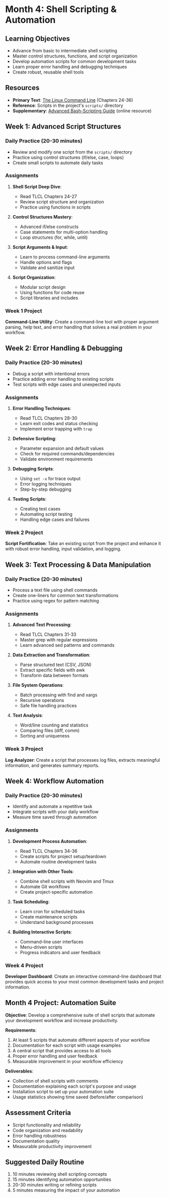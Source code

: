 # Month 4: Shell Scripting & Automation

## Learning Objectives
- Advance from basic to intermediate shell scripting
- Master control structures, functions, and script organization
- Develop automation scripts for common development tasks
- Learn proper error handling and debugging techniques
- Create robust, reusable shell tools

## Resources
- **Primary Text**: [The Linux Command Line](http://linuxcommand.org/tlcl.php) (Chapters 24-36)
- **Reference**: Scripts in the project's `scripts/` directory
- **Supplementary**: [Advanced Bash-Scripting Guide](https://tldp.org/LDP/abs/html/) (online resource)

## Week 1: Advanced Script Structures

### Daily Practice (20-30 minutes)
- Review and modify one script from the `scripts/` directory
- Practice using control structures (if/else, case, loops)
- Create small scripts to automate daily tasks

### Assignments
1. **Shell Script Deep Dive**:
   - Read TLCL Chapters 24-27
   - Review script structure and organization
   - Practice using functions in scripts
   
2. **Control Structures Mastery**:
   - Advanced if/else constructs
   - Case statements for multi-option handling
   - Loop structures (for, while, until)
   
3. **Script Arguments & Input**:
   - Learn to process command-line arguments
   - Handle options and flags
   - Validate and sanitize input
   
4. **Script Organization**:
   - Modular script design
   - Using functions for code reuse
   - Script libraries and includes

### Week 1 Project
**Command-Line Utility**: Create a command-line tool with proper argument parsing, help text, and error handling that solves a real problem in your workflow.

## Week 2: Error Handling & Debugging

### Daily Practice (20-30 minutes)
- Debug a script with intentional errors
- Practice adding error handling to existing scripts
- Test scripts with edge cases and unexpected inputs

### Assignments
1. **Error Handling Techniques**:
   - Read TLCL Chapters 28-30
   - Learn exit codes and status checking
   - Implement error trapping with `trap`
   
2. **Defensive Scripting**:
   - Parameter expansion and default values
   - Check for required commands/dependencies
   - Validate environment requirements
   
3. **Debugging Scripts**:
   - Using `set -x` for trace output
   - Error logging techniques
   - Step-by-step debugging
   
4. **Testing Scripts**:
   - Creating test cases
   - Automating script testing
   - Handling edge cases and failures

### Week 2 Project
**Script Fortification**: Take an existing script from the project and enhance it with robust error handling, input validation, and logging.

## Week 3: Text Processing & Data Manipulation

### Daily Practice (20-30 minutes)
- Process a text file using shell commands
- Create one-liners for common text transformations
- Practice using regex for pattern matching

### Assignments
1. **Advanced Text Processing**:
   - Read TLCL Chapters 31-33
   - Master grep with regular expressions
   - Learn advanced sed patterns and commands
   
2. **Data Extraction and Transformation**:
   - Parse structured text (CSV, JSON)
   - Extract specific fields with awk
   - Transform data between formats
   
3. **File System Operations**:
   - Batch processing with find and xargs
   - Recursive operations
   - Safe file handling practices
   
4. **Text Analysis**:
   - Word/line counting and statistics
   - Comparing files (diff, comm)
   - Sorting and uniqueness

### Week 3 Project
**Log Analyzer**: Create a script that processes log files, extracts meaningful information, and generates summary reports.

## Week 4: Workflow Automation

### Daily Practice (20-30 minutes)
- Identify and automate a repetitive task
- Integrate scripts with your daily workflow
- Measure time saved through automation

### Assignments
1. **Development Process Automation**:
   - Read TLCL Chapters 34-36
   - Create scripts for project setup/teardown
   - Automate routine development tasks
   
2. **Integration with Other Tools**:
   - Combine shell scripts with Neovim and Tmux
   - Automate Git workflows
   - Create project-specific automation
   
3. **Task Scheduling**:
   - Learn cron for scheduled tasks
   - Create maintenance scripts
   - Understand background processes
   
4. **Building Interactive Scripts**:
   - Command-line user interfaces
   - Menu-driven scripts
   - Progress indicators and user feedback

### Week 4 Project
**Developer Dashboard**: Create an interactive command-line dashboard that provides quick access to your most common development tasks and project information.

## Month 4 Project: Automation Suite

**Objective**: Develop a comprehensive suite of shell scripts that automate your development workflow and increase productivity.

**Requirements**:
1. At least 5 scripts that automate different aspects of your workflow
2. Documentation for each script with usage examples
3. A central script that provides access to all tools
4. Proper error handling and user feedback
5. Measurable improvement in your workflow efficiency

**Deliverables**:
- Collection of shell scripts with comments
- Documentation explaining each script's purpose and usage
- Installation script to set up your automation suite
- Usage statistics showing time saved (before/after comparison)

## Assessment Criteria
- Script functionality and reliability
- Code organization and readability
- Error handling robustness
- Documentation quality
- Measurable productivity improvement

## Suggested Daily Routine
1. 10 minutes reviewing shell scripting concepts
2. 15 minutes identifying automation opportunities
3. 20-30 minutes writing or refining scripts
4. 5 minutes measuring the impact of your automation
